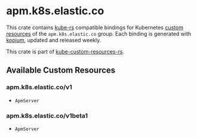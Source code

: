 <!--
SPDX-FileCopyrightText: The kube-custom-resources-rs Authors
SPDX-License-Identifier: 0BSD
 -->

# apm.k8s.elastic.co

This crate contains [kube-rs](https://kube.rs/) compatible bindings for Kubernetes [custom resources](https://kubernetes.io/docs/tasks/extend-kubernetes/custom-resources/custom-resource-definitions/) of the `apm.k8s.elastic.co` group. Each binding is generated with [kopium](https://github.com/kube-rs/kopium), updated and released weekly.

This crate is part of [kube-custom-resources-rs](https://github.com/metio/kube-custom-resources-rs).

## Available Custom Resources

### apm.k8s.elastic.co/v1
- `ApmServer`
### apm.k8s.elastic.co/v1beta1
- `ApmServer`
